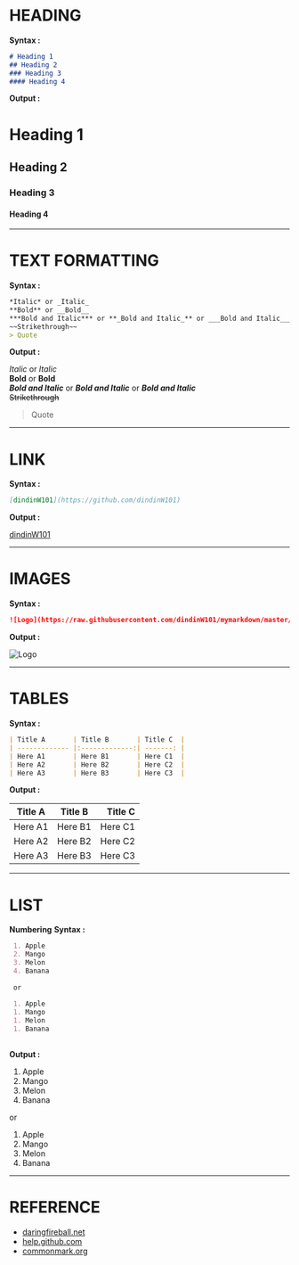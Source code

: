 # HEADING 
**Syntax :**  

```markdown
# Heading 1  
## Heading 2  
### Heading 3  
#### Heading 4  
```
**Output :**    

# Heading 1  
## Heading 2  
### Heading 3  
#### Heading 4  

---
# TEXT FORMATTING
**Syntax :**  

```markdown
*Italic* or _Italic_  
**Bold** or __Bold__  
***Bold and Italic*** or **_Bold and Italic_** or ___Bold and Italic___  
~~Strikethrough~~  
> Quote
```
**Output :**    

*Italic* or _Italic_  
**Bold** or __Bold__  
***Bold and Italic*** or **_Bold and Italic_** or ___Bold and Italic___  
~~Strikethrough~~    
> Quote
---
# LINK
**Syntax :**  

```markdown
[dindinW101](https://github.com/dindinW101)
```
**Output :**  

[dindinW101](https://github.com/dindinW101)

---
# IMAGES
**Syntax :**  

```markdown
![Logo](https://raw.githubusercontent.com/dindinW101/mymarkdown/master/assets/logo.png)
```
**Output :** 

![Logo](https://raw.githubusercontent.com/dindinW101/mymarkdown/master/assets/logo.png)

---
# TABLES
**Syntax :**  

```markdown
| Title A       | Title B       | Title C  |
| ------------- |:-------------:| -------: |
| Here A1       | Here B1       | Here C1  |
| Here A2       | Here B2       | Here C2  |
| Here A3       | Here B3       | Here C3  |
```

**Output :**  

| Title A       | Title B       | Title C  |
| ------------- |:-------------:| -------: |
| Here A1       | Here B1       | Here C1  |
| Here A2       | Here B2       | Here C2  |
| Here A3       | Here B3       | Here C3  |

---
# LIST
**Numbering**
**Syntax :**  

```markdown
 1. Apple
 2. Mango
 3. Melon
 4. Banana
 
 or 
 
 1. Apple
 1. Mango
 1. Melon
 1. Banana
 
```
**Output :**

 1. Apple
 2. Mango
 3. Melon
 4. Banana
 
 or 
 
 1. Apple
 1. Mango
 1. Melon
 1. Banana
 
---
# REFERENCE 
* [daringfireball.net](https://daringfireball.net/projects/markdown/syntax)
* [help.github.com](https://help.github.com/articles/basic-writing-and-formatting-syntax/)
* [commonmark.org](http://commonmark.org/help/)
